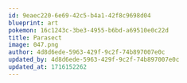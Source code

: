```yaml
---
id: 9eaec220-6e69-42c5-b4a1-42f8c9698d04
blueprint: art
pokemon: 16c1243c-3be3-4955-b6bd-a69510e0c22d
title: Parasect
image: 047.png
author: 4d8d6ede-5963-429f-9c2f-74b897007e0c
updated_by: 4d8d6ede-5963-429f-9c2f-74b897007e0c
updated_at: 1716152262
---
```

